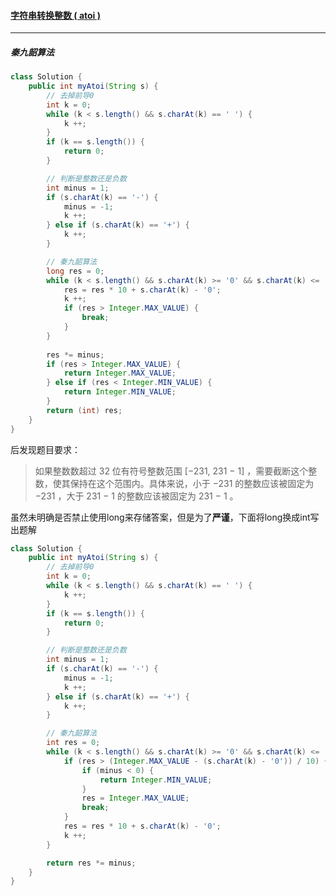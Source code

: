 #### <a href="https://leetcode.cn/problems/string-to-integer-atoi/">字符串转换整数 ( atoi )</a>

----------------------------

##### 秦九韶算法

```java
class Solution {
    public int myAtoi(String s) {
        // 去掉前导0
        int k = 0;
        while (k < s.length() && s.charAt(k) == ' ') {
            k ++;
        }
        if (k == s.length()) {
            return 0;
        }

        // 判断是整数还是负数
        int minus = 1;
        if (s.charAt(k) == '-') {
            minus = -1;
            k ++;
        } else if (s.charAt(k) == '+') {
            k ++;
        }

        // 秦九韶算法
        long res = 0;
        while (k < s.length() && s.charAt(k) >= '0' && s.charAt(k) <= '9') {
            res = res * 10 + s.charAt(k) - '0';
            k ++;
            if (res > Integer.MAX_VALUE) {
                break;
            }
        }
        
        res *= minus;
        if (res > Integer.MAX_VALUE) {
            return Integer.MAX_VALUE;
        } else if (res < Integer.MIN_VALUE) {
            return Integer.MIN_VALUE;
        }
        return (int) res;
    }
}
```

后发现题目要求：

> 如果整数数超过 32 位有符号整数范围 [−231,  231 − 1] ，需要截断这个整数，使其保持在这个范围内。具体来说，小于 −231 的整数应该被固定为 −231 ，大于 231 − 1 的整数应该被固定为 231 − 1 。

虽然未明确是否禁止使用long来存储答案，但是为了**严谨**，下面将long换成int写出题解

```java
class Solution {
    public int myAtoi(String s) {
        // 去掉前导0
        int k = 0;
        while (k < s.length() && s.charAt(k) == ' ') {
            k ++;
        }
        if (k == s.length()) {
            return 0;
        }

        // 判断是整数还是负数
        int minus = 1;
        if (s.charAt(k) == '-') {
            minus = -1;
            k ++;
        } else if (s.charAt(k) == '+') {
            k ++;
        }

        // 秦九韶算法
        int res = 0;
        while (k < s.length() && s.charAt(k) >= '0' && s.charAt(k) <= '9') {
            if (res > (Integer.MAX_VALUE - (s.charAt(k) - '0')) / 10) {
                if (minus < 0) {
                    return Integer.MIN_VALUE;
                }
                res = Integer.MAX_VALUE;
                break;
            }
            res = res * 10 + s.charAt(k) - '0';
            k ++;
        }

        return res *= minus;
    }
}
```

